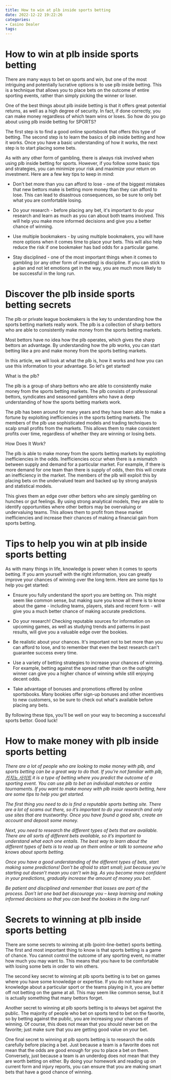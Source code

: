 ```yaml
---
title: How to win at plb inside sports betting
date: 2022-12-22 19:22:26
categories:
- Casino Dealer
tags:
---
```



#  How to win at plb inside sports betting

There are many ways to bet on sports and win, but one of the most intriguing and potentially lucrative options is to use plb inside betting. This is a technique that allows you to place bets on the outcome of entire sporting events, rather than simply picking the winner or loser.

One of the best things about plb inside betting is that it offers great potential returns, as well as a high degree of security. In fact, if done correctly, you can make money regardless of which team wins or loses. So how do you go about using plb inside betting for SPORTS?

The first step is to find a good online sportsbook that offers this type of betting. The second step is to learn the basics of plb inside betting and how it works. Once you have a basic understanding of how it works, the next step is to start placing some bets.

As with any other form of gambling, there is always risk involved when using plb inside betting for sports. However, if you follow some basic tips and strategies, you can minimize your risk and maximize your return on investment. Here are a few key tips to keep in mind:

* Don't bet more than you can afford to lose - one of the biggest mistakes that new bettors make is betting more money than they can afford to lose. This can lead to disastrous consequences, so be sure to only bet what you are comfortable losing.

* Do your research - before placing any bet, it's important to do your research and learn as much as you can about both teams involved. This will help you make more informed decisions and give you a better chance of winning.

* Use multiple bookmakers - by using multiple bookmakers, you will have more options when it comes time to place your bets. This will also help reduce the risk if one bookmaker has bad odds for a particular game.

* Stay disciplined - one of the most important things when it comes to gambling (or any other form of investing) is discipline. If you can stick to a plan and not let emotions get in the way, you are much more likely to be successful in the long run.

#  Discover the plb inside sports betting secrets 

The plb or private league bookmakers is the key to understanding how the sports betting markets really work. The plb is a collection of sharp bettors who are able to consistently make money from the sports betting markets.

Most bettors have no idea how the plb operates, which gives the sharp bettors an advantage. By understanding how the plb works, you can start betting like a pro and make money from the sports betting markets.

In this article, we will look at what the plb is, how it works and how you can use this information to your advantage. So let's get started!

What is the plb?

The plb is a group of sharp bettors who are able to consistently make money from the sports betting markets. The plb consists of professional bettors, syndicates and seasoned gamblers who have a deep understanding of how the sports betting markets work.

The plb has been around for many years and they have been able to make a fortune by exploiting inefficiencies in the sports betting markets. The members of the plb use sophisticated models and trading techniques to scalp small profits from the markets. This allows them to make consistent profits over time, regardless of whether they are winning or losing bets.

How Does It Work?

The plb is able to make money from the sports betting markets by exploiting inefficiencies in the odds. Inefficiencies occur when there is a mismatch between supply and demand for a particular market. For example, if there is more demand for one team than there is supply of odds, then this will create an inefficiency in the market. The members of the plb will exploit this by placing bets on the undervalued team and backed up by strong analysis and statistical models.

This gives them an edge over other bettors who are simply gambling on hunches or gut feelings. By using strong analytical models, they are able to identify opportunities where other bettors may be overvaluing or undervaluing teams. This allows them to profit from these market inefficiencies and increase their chances of making a financial gain from sports betting.

#  Tips to help you win at plb inside sports betting

As with many things in life, knowledge is power when it comes to sports betting. If you arm yourself with the right information, you can greatly improve your chances of winning over the long term. Here are some tips to help you get started:

* Ensure you fully understand the sport you are betting on. This might seem like common sense, but making sure you know all there is to know about the game - including teams, players, stats and recent form - will give you a much better chance of making accurate predictions.

* Do your research! Checking reputable sources for information on upcoming games, as well as studying trends and patterns in past results, will give you a valuable edge over the bookies.

* Be realistic about your chances. It's important not to bet more than you can afford to lose, and to remember that even the best research can't guarantee success every time.

* Use a variety of betting strategies to increase your chances of winning. For example, betting against the spread rather than on the outright winner can give you a higher chance of winning while still enjoying decent odds.

* Take advantage of bonuses and promotions offered by online sportsbooks. Many bookies offer sign-up bonuses and other incentives to new customers, so be sure to check out what's available before placing any bets.

By following these tips, you'll be well on your way to becoming a successful sports bettor. Good luck!

#  How to make money with plb inside sports betting

_There are a lot of people who are looking to make money with plb, and sports betting can be a great way to do that. If you’re not familiar with plb,[카지노 사이트](https://choegocasino.com/) it is a type of betting where you predict the outcome of a sporting event. You can use plb to bet on individual matches or entire tournaments. If you want to make money with plb inside sports betting, here are some tips to help you get started._

_The first thing you need to do is find a reputable sports betting site. There are a lot of scams out there, so it’s important to do your research and only use sites that are trustworthy. Once you have found a good site, create an account and deposit some money._

_Next, you need to research the different types of bets that are available. There are all sorts of different bets available, so it’s important to understand what each one entails. The best way to learn about the different types of bets is to read up on them online or talk to someone who knows about sports betting._

_Once you have a good understanding of the different types of bets, start making some predictions! Don’t be afraid to start small; just because you’re starting out doesn’t mean you can’t win big. As you become more confident in your predictions, gradually increase the amount of money you bet._

_Be patient and disciplined and remember that losses are part of the process. Don’t let one bad bet discourage you – keep learning and making informed decisions so that you can beat the bookies in the long run!_

#  Secrets to winning at plb inside sports betting

There are some secrets to winning at plb (point-line-better) sports betting. The first and most important thing to know is that sports betting is a game of chance. You cannot control the outcome of any sporting event, no matter how much you may want to. This means that you have to be comfortable with losing some bets in order to win others.

The second key secret to winning at plb sports betting is to bet on games where you have some knowledge or expertise. If you do not have any knowledge about a particular sport or the teams playing in it, you are better off not betting on the game at all. This may seem like common sense, but it is actually something that many bettors forget.

Another secret to winning at plb sports betting is to always bet against the public. The majority of people who bet on sports tend to bet on the favorite, so by betting against the public, you are increasing your chances of winning. Of course, this does not mean that you should never bet on the favorite; just make sure that you are getting good value on your bet.

One final secret to winning at plb sports betting is to research the odds carefully before placing a bet. Just because a team is a favorite does not mean that the odds are good enough for you to place a bet on them. Conversely, just because a team is an underdog does not mean that they are worth betting on either. By doing your homework and reading up on current form and injury reports, you can ensure that you are making smart bets that have a good chance of winning.